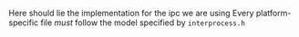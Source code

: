 Here should lie the implementation for the ipc we are using
Every platform-specific file _must_ follow the model specified by `interprocess.h`
